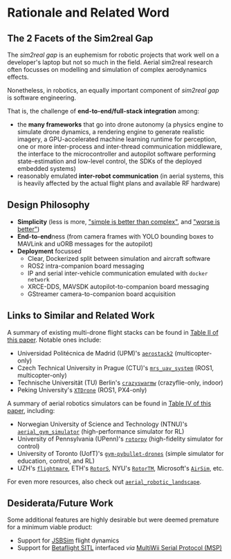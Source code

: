 # Rationale and Related Word

## The 2 Facets of the Sim2real Gap

The *sim2real gap* is an euphemism for robotic projects that work well on a developer's laptop but not so much in the field.
Aerial sim2real research often focusses on modelling and simulation of complex aerodynamics effects.

Nonetheless, in robotics, an equally important component of *sim2real gap* is software engineering.

That is, the challenge of **end-to-end/full-stack integration** among:

- the **many frameworks** that go into drone autonomy (a physics engine to simulate drone dynamics, a rendering engine to generate realistic imagery, a GPU-accelerated machine learning runtime for perception, one or more inter-process and inter-thread communication middleware, the interface to the microcontroller and autopilot software performing state-estimation and low-level control, the SDKs of the deployed embedded systems)
- reasonably emulated **inter-robot communication** (in aerial systems, this is heavily affected by the actual flight plans and available RF hardware)

## Design Philosophy

- **Simplicity** (less is more, ["simple is better than complex"](https://peps.python.org/pep-0020/), and ["worse is better"](https://www.dreamsongs.com/RiseOfWorseIsBetter.html))
- **End-to-end**ness (from camera frames with YOLO bounding boxes to MAVLink and uORB messages for the autopilot)
- **Deployment** focussed
    - Clear, Dockerized split between simulation and aircraft software
    - ROS2 intra-companion board messaging
    - IP and serial inter-vehicle communication emulated with `docker network`
    - XRCE-DDS, MAVSDK autopilot-to-companion board messaging
    - GStreamer camera-to-companion board acquisition

## Links to Similar and Related Work

A summary of existing multi-drone flight stacks can be found in [Table II of this paper](https://arxiv.org/pdf/2303.18237). Notable ones include:

- Universidad Politécnica de Madrid (UPM)'s [`aerostack2`](https://github.com/aerostack2/aerostack2) (multicopter-only)
- Czech Technical University in Prague (CTU)'s [`mrs_uav_system`](https://github.com/ctu-mrs/mrs_uav_system) (ROS1, multicopter-only)
- Technische Universität (TU) Berlin's [`crazyswarmw`](https://github.com/IMRCLab/crazyswarm2) (crazyflie-only, indoor)
- Peking University's [`XTDrone`](https://github.com/robin-shaun/XTDrone) (ROS1, PX4-only)


A summary of aerial robotics simulators can be found in [Table IV of this paper](https://arxiv.org/pdf/2311.02296), including:

- Norwegian University of Science and Technology (NTNU)'s [`aerial_gym_simulator`](https://github.com/ntnu-arl/aerial_gym_simulator) (high-performance simulator for RL)
- University of Pennsylvania (UPenn)'s [`rotorpy`](https://github.com/spencerfolk/rotorpy) (high-fidelity simulator for control)
- University of Toronto (UofT)'s [`gym-pybullet-drones`](https://github.com/utiasDSL/gym-pybullet-drones) (simple simulator for education, control, and RL)
- UZH's [`flightmare`](https://github.com/uzh-rpg/flightmare), ETH's [`RotorS`](https://github.com/ethz-asl/rotors_simulator), NYU's [`RotorTM`](https://github.com/arplaboratory/RotorTM), Microsoft's [`AirSim`](https://github.com/microsoft/AirSim), etc.

For even more resources, also check out [`aerial_robotic_landscape`](https://github.com/ROS-Aerial/aerial_robotic_landscape).

## Desiderata/Future Work

Some additional features are highly desirable but were deemed premature for a minimum viable product:

- Support for [JSBSim](https://github.com/JSBSim-Team/jsbsim) flight dynamics
- Support for [Betaflight SITL](https://betaflight.com/docs/development/SITL) interfaced *via* [MultiWii Serial Protocol (MSP)](https://github.com/betaflight/betaflight/tree/master/src/main/msp)

